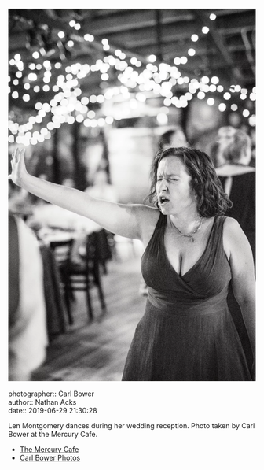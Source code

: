 ![Len Montgomery dances during her wedding reception](assets/2019-06-29-set-4-the-dance-40.webp)

photographer:: Carl Bower  
author:: Nathan Acks  
date:: 2019-06-29 21:30:28

Len Montgomery dances during her wedding reception. Photo taken by Carl Bower at the Mercury Cafe.

* [The Mercury Cafe](http://mercurycafe.com)
* [Carl Bower Photos](https://carlbowerphotos.com)
